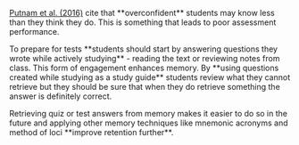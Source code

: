 <p><span style=font-weight: 400;><a href="http://psychnet.wustl.edu/memory/wp-content/uploads/2018/04/Putnam-et-al-2016_PPS.pdf" target="_blank" rel="noopener">Putnam et al. (2016)</a> cite that </span>**overconfident**<span style=font-weight: 400;> students may know less than they think they do. This is something that leads to poor assessment performance.</span></p>

<p><span style=font-weight: 400;>To prepare for tests </span>**students should start by answering questions they wrote while actively studying**<span style=font-weight: 400;> - reading the text or reviewing notes from class. This form of engagement enhances memory. By </span>**using questions created while studying as a study guide**<span style=font-weight: 400;> students review what they cannot retrieve but they should be sure that when they do retrieve something the answer is definitely correct.</span></p>

<p><span style=font-weight: 400;>Retrieving quiz or test answers from memory makes it easier to do so in the future and applying other memory techniques like mnemonic acronyms and method of loci </span>**improve retention further**<span style=font-weight: 400;>.</span></p>